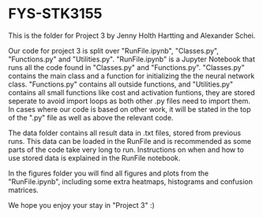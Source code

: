 # FYS-STK3155

This is the folder for Project 3 by Jenny Holth Hartting and Alexander Schei.

Our code for project 3 is split over "RunFile.ipynb", "Classes.py", "Functions.py" and "Utilities.py". 
"RunFile.ipynb" is a Jupyter Notebook that runs all the code found in "Classes.py" and "Functions.py". 
"Classes.py" contains the main class and a function for initializing the the neural network class. 
"Functions.py" contains all outside functions, and "Utilities.py" contains all small functions like cost and activation funtions, they are stored seperate to avoid import loops as both other .py files need to import them. 
In cases where our code is based on other work, it will be stated in the top of the ".py" file as well as above the relevant code.

The data folder contains all result data in .txt files, stored from previous runs. This data can be loaded in the RunFile and is recommended as some parts of the code take very long to run. Instructions on when and how to use stored data is explained in the RunFile notebook.

In the figures folder you will find all figures and plots from the "RunFile.ipynb", including some extra heatmaps, histograms and confusion matrices.

We hope you enjoy your stay in "Project 3" :)
